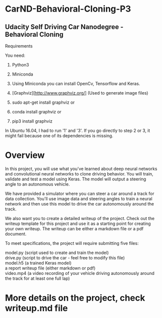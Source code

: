 # CarND-Behavioral-Cloning-P3
## Udacity Self Driving Car Nanodegree - Behavioral Cloning

Requirements

You need:
1) Python3
2) Miniconda
3) Using Miniconda you can install OpenCv, Tensorflow and Keras.
4) [Graphviz][http://www.graphviz.org/] (Used to generate image files)

1) sudo apt-get install graphviz
or
2) conda install graphviz
or
3) pip3 install graphviz

In Ubuntu 16.04, I had to run '1' and '3'. If you go directly to step 2 or 3, it might fail because one of its dependencies is missing.

# Overview

In this project, you will use what you've learned about deep neural networks and convolutional neural networks to clone driving behavior. You will train, validate and test a model using Keras. The model will output a steering angle to an autonomous vehicle.

We have provided a simulator where you can steer a car around a track for data collection. You'll use image data and steering angles to train a neural network and then use this model to drive the car autonomously around the track.

We also want you to create a detailed writeup of the project. Check out the writeup template for this project and use it as a starting point for creating your own writeup. The writeup can be either a markdown file or a pdf document.

To meet specifications, the project will require submitting five files:

model.py (script used to create and train the model)<br>
drive.py (script to drive the car - feel free to modify this file)<br>
model.h5 (a trained Keras model)<br>
a report writeup file (either markdown or pdf)<br>
video.mp4 (a video recording of your vehicle driving autonomously around the track for at least one full lap)

# More details on the project, check writeup.md file
